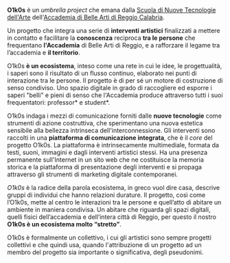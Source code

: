 **O1k0s** è un _umbrella project_ che emana dalla [Scuola di Nuove Tecnologie dell'Arte](https://www.abarc.it/didattica/dipartimento-di-progettazione-e-arti-applicate/scuola-di-nuove-tecnologie-dellarte/) dell'[Accademia di Belle Arti di Reggio Calabria](https://www.abarc.it).

Un progetto che integra una serie di **interventi artistici** finalizzati a mettere in contatto e facilitare la **conoscenza** reciproca **tra le persone** che frequentano **l'Accademia** di Belle Arti di Reggio, e a rafforzare il legame tra l’accademia e **il territorio**.

O1k0s **è un ecosistema**, inteso come una rete in cui le idee, le progettualità, i saperi sono il risultato di un flusso continuo, elaborato nei punti di interazione tra le persone. Il progetto è di per sé un motore di costruzione di senso condiviso. Uno spazio digitale in grado di raccogliere ed esporre i saperi "belli" e pieni di senso che l'Accademia produce attraverso tutti i suoi frequentatori: professor* e student*.

O1k0s indaga i mezzi di comunicazione forniti dalle **nuove tecnologie** come strumenti di azione costruttiva, che sperimentano una nuova estetica sensibile alla bellezza intrinseca dell'interconnessione. Gli interventi sono raccolti in una **piattaforma di comunicazione integrata**, che è il _core_ del progetto O1k0s. La piattaforma è intrinsecamente multimediale, formata da testi, suoni, immagini e dagli interventi artistici stessi. Ha una presenza permanente sull'Internet in un sito web che ne costituisce la memoria storica e la piattaforma di presentazione degli interventi e si propaga attraverso gli strumenti di marketing digitale contemporanei.

_O1k0s_ è la radice della parola ecosistema, in greco vuol dire casa, descrive gruppi di individui che hanno relazioni durature. Il progetto, così come l’O1k0s, mette al centro le interazioni tra le persone e quell’atto di abitare un ambiente in maniera condivisa. Un abitare che riguarda gli spazi digitali, quelli fisici dell’accademia e dell’intera città di Reggio, per questo il nostro **O1k0s è un ecosistema molto “stretto”**.

O1k0s è formalmente un collettivo, i cui gli artistici sono sempre progetti collettivi e che quindi usa, quando l'attribuzione di un progetto ad un membro del progetto sia importante o significativa, degli pseudonimi.
